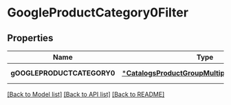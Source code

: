 # GoogleProductCategory0Filter

## Properties
Name | Type | Description | Notes
------------ | ------------- | ------------- | -------------
**gOOGLEPRODUCTCATEGORY0** | [***CatalogsProductGroupMultipleStringListCriteria**](.md) |  | [default to null]

[[Back to Model list]](../README.md#documentation-for-models) [[Back to API list]](../README.md#documentation-for-api-endpoints) [[Back to README]](../README.md)



